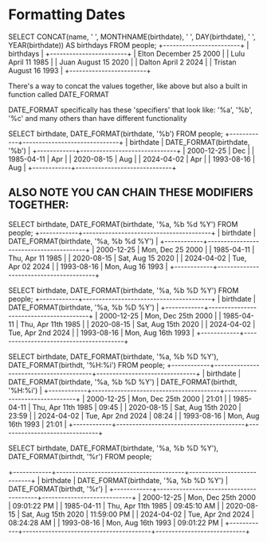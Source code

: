 # Formatting Dates 


SELECT CONCAT(name, ' ', MONTHNAME(birthdate), ' ', DAY(birthdate), ' ',  YEAR(birthdate)) AS birthdays FROM people;
+------------------------+
| birthdays              |
+------------------------+
| Elton December 25 2000 |
| Lulu April 11 1985     |
| Juan August 15 2020    |
| Dalton April 2 2024    |
| Tristan August 16 1993 |
+------------------------+

There's a way to concat the values together, like above but also a built in function called DATE_FORMAT

DATE_FORMAT specifically has these 'specifiers' that look like: '%a', '%b', '%c' and many others than have different functionality  

SELECT birthdate, DATE_FORMAT(birthdate, '%b') FROM people;
+------------+------------------------------+
| birthdate  | DATE_FORMAT(birthdate, '%b') |
+------------+------------------------------+
| 2000-12-25 | Dec                          |
| 1985-04-11 | Apr                          |
| 2020-08-15 | Aug                          |
| 2024-04-02 | Apr                          |
| 1993-08-16 | Aug                          |
+------------+------------------------------+

## ALSO NOTE YOU CAN CHAIN THESE MODIFIERS TOGETHER:

SELECT birthdate, DATE_FORMAT(birthdate, '%a, %b %d %Y') FROM people;
+------------+----------------------------------------+
| birthdate  | DATE_FORMAT(birthdate, '%a, %b %d %Y') |
+------------+----------------------------------------+
| 2000-12-25 | Mon, Dec 25 2000                       |
| 1985-04-11 | Thu, Apr 11 1985                       |
| 2020-08-15 | Sat, Aug 15 2020                       |
| 2024-04-02 | Tue, Apr 02 2024                       |
| 1993-08-16 | Mon, Aug 16 1993                       |
+------------+----------------------------------------+

SELECT birthdate, DATE_FORMAT(birthdate, '%a, %b %D %Y') FROM people;
+------------+----------------------------------------+
| birthdate  | DATE_FORMAT(birthdate, '%a, %b %D %Y') |
+------------+----------------------------------------+
| 2000-12-25 | Mon, Dec 25th 2000                     |
| 1985-04-11 | Thu, Apr 11th 1985                     |
| 2020-08-15 | Sat, Aug 15th 2020                     |
| 2024-04-02 | Tue, Apr 2nd 2024                      |
| 1993-08-16 | Mon, Aug 16th 1993                     |
+------------+----------------------------------------+

SELECT birthdate, DATE_FORMAT(birthdate, '%a, %b %D %Y'), DATE_FORMAT(birthdt, '%H:%i') FROM people;
+------------+----------------------------------------+-------------------------------+
| birthdate  | DATE_FORMAT(birthdate, '%a, %b %D %Y') | DATE_FORMAT(birthdt, '%H:%i') |
+------------+----------------------------------------+-------------------------------+
| 2000-12-25 | Mon, Dec 25th 2000                     | 21:01                         |
| 1985-04-11 | Thu, Apr 11th 1985                     | 09:45                         |
| 2020-08-15 | Sat, Aug 15th 2020                     | 23:59                         |
| 2024-04-02 | Tue, Apr 2nd 2024                      | 08:24                         |
| 1993-08-16 | Mon, Aug 16th 1993                     | 21:01                         |
+------------+----------------------------------------+-------------------------------+


SELECT birthdate, DATE_FORMAT(birthdate, '%a, %b %D %Y'), DATE_FORMAT(birthdt, '%r') FROM people;

+------------+----------------------------------------+----------------------------+
| birthdate  | DATE_FORMAT(birthdate, '%a, %b %D %Y') | DATE_FORMAT(birthdt, '%r') |
+------------+----------------------------------------+----------------------------+
| 2000-12-25 | Mon, Dec 25th 2000                     | 09:01:22 PM                |
| 1985-04-11 | Thu, Apr 11th 1985                     | 09:45:10 AM                |
| 2020-08-15 | Sat, Aug 15th 2020                     | 11:59:00 PM                |
| 2024-04-02 | Tue, Apr 2nd 2024                      | 08:24:28 AM                |
| 1993-08-16 | Mon, Aug 16th 1993                     | 09:01:22 PM                |
+------------+----------------------------------------+----------------------------+
